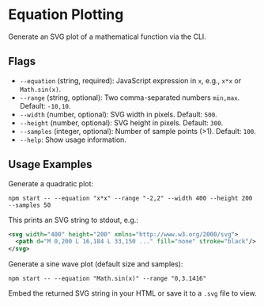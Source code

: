 # Equation Plotting

Generate an SVG plot of a mathematical function via the CLI.

## Flags

- `--equation` (string, required): JavaScript expression in `x`, e.g., `x*x` or `Math.sin(x)`.
- `--range` (string, optional): Two comma-separated numbers `min,max`. Default: `-10,10`.
- `--width` (number, optional): SVG width in pixels. Default: `500`.
- `--height` (number, optional): SVG height in pixels. Default: `300`.
- `--samples` (integer, optional): Number of sample points (>1). Default: `100`.
- `--help`: Show usage information.

## Usage Examples

Generate a quadratic plot:
```
npm start -- --equation "x*x" --range "-2,2" --width 400 --height 200 --samples 50
```
This prints an SVG string to stdout, e.g.:

```svg
<svg width="400" height="200" xmlns="http://www.w3.org/2000/svg">
  <path d="M 0,200 L 16,184 L 33,150 ..." fill="none" stroke="black"/>
</svg>
```

Generate a sine wave plot (default size and samples):
```
npm start -- --equation "Math.sin(x)" --range "0,3.1416"
```

Embed the returned SVG string in your HTML or save it to a `.svg` file to view.
